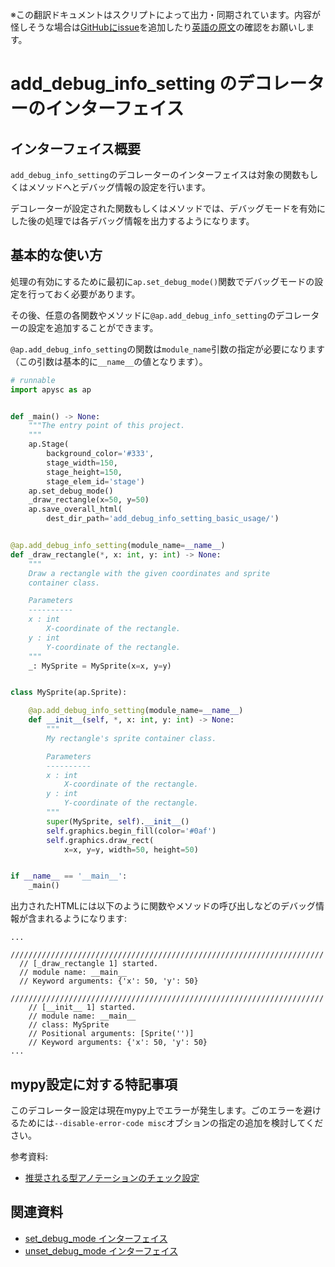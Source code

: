 <span class="inconspicuous-txt">※この翻訳ドキュメントはスクリプトによって出力・同期されています。内容が怪しそうな場合は<a href="https://github.com/simon-ritchie/apysc/issues" target="_blank">GitHubにissue</a>を追加したり[英語の原文](https://simon-ritchie.github.io/apysc/en/add_debug_info_setting.html)の確認をお願いします。</span>

# add_debug_info_setting のデコレーターのインターフェイス

## インターフェイス概要

`add_debug_info_setting`のデコレーターのインターフェイスは対象の関数もしくはメソッドへとデバッグ情報の設定を行います。

デコレーターが設定された関数もしくはメソッドでは、デバッグモードを有効にした後の処理では各デバッグ情報を出力するようになります。

## 基本的な使い方

処理の有効にするために最初に`ap.set_debug_mode()`関数でデバッグモードの設定を行っておく必要があります。

その後、任意の各関数やメソッドに`@ap.add_debug_info_setting`のデコレーターの設定を追加することができます。

`@ap.add_debug_info_setting`の関数は`module_name`引数の指定が必要になります（この引数は基本的に`__name__`の値となります）。

```py
# runnable
import apysc as ap


def _main() -> None:
    """The entry point of this project.
    """
    ap.Stage(
        background_color='#333',
        stage_width=150,
        stage_height=150,
        stage_elem_id='stage')
    ap.set_debug_mode()
    _draw_rectangle(x=50, y=50)
    ap.save_overall_html(
        dest_dir_path='add_debug_info_setting_basic_usage/')


@ap.add_debug_info_setting(module_name=__name__)
def _draw_rectangle(*, x: int, y: int) -> None:
    """
    Draw a rectangle with the given coordinates and sprite
    container class.

    Parameters
    ----------
    x : int
        X-coordinate of the rectangle.
    y : int
        Y-coordinate of the rectangle.
    """
    _: MySprite = MySprite(x=x, y=y)


class MySprite(ap.Sprite):

    @ap.add_debug_info_setting(module_name=__name__)
    def __init__(self, *, x: int, y: int) -> None:
        """
        My rectangle's sprite container class.

        Parameters
        ----------
        x : int
            X-coordinate of the rectangle.
        y : int
            Y-coordinate of the rectangle.
        """
        super(MySprite, self).__init__()
        self.graphics.begin_fill(color='#0af')
        self.graphics.draw_rect(
            x=x, y=y, width=50, height=50)


if __name__ == '__main__':
    _main()
```

出力されたHTMLには以下のように関数やメソッドの呼び出しなどのデバッグ情報が含まれるようになります:

```
...
  //////////////////////////////////////////////////////////////////////
  // [_draw_rectangle 1] started.
  // module name: __main__
  // Keyword arguments: {'x': 50, 'y': 50}
    //////////////////////////////////////////////////////////////////////
    // [__init__ 1] started.
    // module name: __main__
    // class: MySprite
    // Positional arguments: [Sprite('')]
    // Keyword arguments: {'x': 50, 'y': 50}
...
```

## mypy設定に対する特記事項

このデコレーター設定は現在mypy上でエラーが発生します。ごのエラーを避けるためには`--disable-error-code misc`オブションの指定の追加を検討してください。

参考資料:

- [推奨される型アノテーションのチェック設定](jp_recommended_type_checker_settings.md)

## 関連資料

- [set_debug_mode インターフェイス](jp_set_debug_mode.md)
- [unset_debug_mode インターフェイス](jp_unset_debug_mode.md)